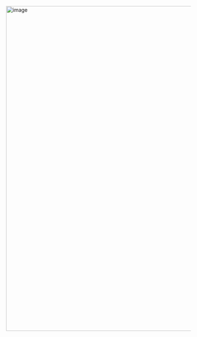 <img width="1919" height="887" alt="image" src="https://github.com/user-attachments/assets/595369a1-0811-4f87-b1e2-a8a5aea3b041" />
